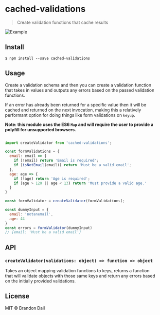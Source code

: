# cached-validations

> Create validation functions that cache results

![Example](http://i.imgur.com/aax7Ie1.png)

## Install

```
$ npm install --save cached-validations
```

## Usage

Create a validation schema and then you can create a validation function that takes in values and outputs any errors based on the passed validation functions.

If an error has already been returned for a specific value then it will be cached and returned on the next invocation, making this a relatively performant option for doing things like form validations on `keyup`.

**Note: this module uses the ES6 `Map` and will require the user to provide a polyfill for unsupported browsers.**

```js

import createValidator from 'cached-validations';

const formValidations = {
  email: email => {
    if (!email) return 'Email is required';
    if (isNotEmail(email)) return 'Must be a valid email';
  },
  age: age => {
    if (!age) return 'Age is required';
    if (age > 120 || age < 13) return 'Must provide a valid age.'
  }
}

const formValidator = createValidator(formValidations);

const dummyInput = {
  email: 'notanemail',
  age: 44
}
const errors = formValidator(dummyInput)
// {email: 'Must be a valid email'}
```


## API

### `createValidator(validations: object) => function => object`
Takes an object mapping validation functions to keys, returns
a function that will validate objects with those same keys and
return any errors based on the initially provided validations.

## License

MIT © Brandon Dail
